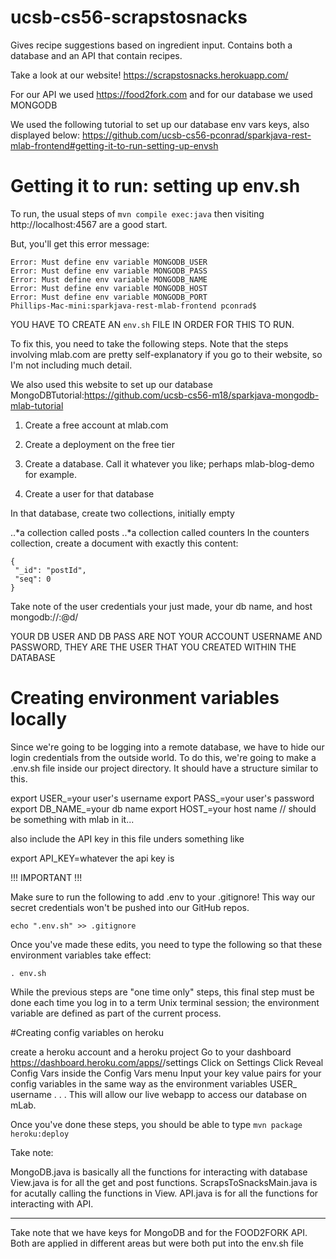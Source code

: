 # ucsb-cs56-scrapstosnacks

Gives recipe suggestions based on ingredient input.
Contains both a database and an API that contain recipes.

Take a look at our website!
https://scrapstosnacks.herokuapp.com/



For our API we used https://food2fork.com 
and for our database we used MONGODB


We used the following tutorial to set up our database env vars keys, also displayed below:
https://github.com/ucsb-cs56-pconrad/sparkjava-rest-mlab-frontend#getting-it-to-run-setting-up-envsh



# Getting it to run: setting up env.sh

To run, the usual steps of `mvn compile exec:java` then visiting http://localhost:4567 are a good start.

But, you'll get this error message:
```
Error: Must define env variable MONGODB_USER
Error: Must define env variable MONGODB_PASS
Error: Must define env variable MONGODB_NAME
Error: Must define env variable MONGODB_HOST
Error: Must define env variable MONGODB_PORT
Phillips-Mac-mini:sparkjava-rest-mlab-frontend pconrad$ 
```

YOU HAVE TO CREATE AN `env.sh`  FILE IN ORDER FOR THIS TO RUN.

To fix this, you need to take the following steps. Note that the steps involving mlab.com are pretty self-explanatory if you go to their website, so I'm not including much detail. 

We also used this website to set up our database
MongoDBTutorial:https://github.com/ucsb-cs56-m18/sparkjava-mongodb-mlab-tutorial

1. Create a free account at mlab.com

2. Create a deployment on the free tier

3. Create a database. Call it whatever you like; perhaps mlab-blog-demo for example.

4. Create a user for that database

In that database, create two collections, initially empty

..*a collection called posts
..*a collection called counters
In the counters collection, create a document with exactly this content:
```
{
 "_id": "postId",
 "seq": 0
}
```


Take note of the user credentials your just made, your db name, and host
mongodb://<dbuser>:<dbpassword>@d<dbhost>/<dbname>
 
 YOUR DB USER AND DB PASS ARE NOT YOUR ACCOUNT USERNAME AND PASSWORD, THEY ARE THE USER THAT YOU CREATED WITHIN THE DATABASE
 
 
# Creating environment variables locally

Since we're going to be logging into a remote database, we have to hide our login credentials from the outside world. To do this, we're going to make a .env.sh file inside our project directory. It should have a structure similar to this.

export USER_=your user's username
export PASS_=your user's password
export DB_NAME_=your db name
export HOST_=your host name // should be something with mlab in it...

also include the API key in this file unders something like

export API_KEY=whatever the api key is

!!! IMPORTANT !!!

Make sure to run the following to add .env to your .gitignore! This way our secret credentials won't be pushed into our GitHub repos.
```
echo ".env.sh" >> .gitignore
```
Once you've made these edits, you need to type the following so that these environment variables take effect:

```
. env.sh
```
While the previous steps are "one time only" steps, this final step must be done each time you log in to a term Unix terminal session; the environment variable are defined as part of the current process.


#Creating config variables on heroku

create a heroku account and a heroku project
Go to your dashboard https://dashboard.heroku.com/apps/<project-name>/settings
Click on Settings
Click Reveal Config Vars inside the Config Vars menu
Input your key value pairs for your config variables in the same way as the environment variables
USER_        username
.
.
.
This will allow our live webapp to access our database on mLab.




Once you've done these steps, you should be able to type `mvn package heroku:deploy`

Take note: 

MongoDB.java is basically all the functions for interacting with database
View.java is for all the get and post functions.
ScrapsToSnacksMain.java is for acutally calling the functions in View.
API.java is for all the functions for interacting with API.


---



Take note that we have keys for MongoDB and for the FOOD2FORK API. 
Both are applied in different areas but were both put into the env.sh file



